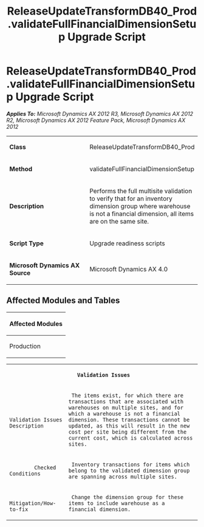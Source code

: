 ﻿---
title: ReleaseUpdateTransformDB40_Prod.validateFullFinancialDimensionSetup Upgrade Script
TOCTitle: ReleaseUpdateTransformDB40_Prod.validateFullFinancialDimensionSetup Upgrade Script
ms:assetid: 0cdeffb9-9306-569b-f732-323ece8caca5
ms:mtpsurl: https://msdn.microsoft.com/en-us/library/JJ735696(v=AX.60)
ms:contentKeyID: 49706604
ms.date: 05/18/2015
mtps_version: v=AX.60
---

# ReleaseUpdateTransformDB40\_Prod.validateFullFinancialDimensionSetup Upgrade Script 


_**Applies To:** Microsoft Dynamics AX 2012 R3, Microsoft Dynamics AX 2012 R2, Microsoft Dynamics AX 2012 Feature Pack, Microsoft Dynamics AX 2012_

<table>
<colgroup>
<col style="width: 50%" />
<col style="width: 50%" />
</colgroup>
<tbody>
<tr class="odd">
<td><p><strong>Class</strong></p></td>
<td><p>ReleaseUpdateTransformDB40_Prod</p></td>
</tr>
<tr class="even">
<td><p><strong>Method</strong></p></td>
<td><p>validateFullFinancialDimensionSetup</p></td>
</tr>
<tr class="odd">
<td><p><strong>Description</strong></p></td>
<td><p>Performs the full multisite validation to verify that for an inventory dimension group where warehouse is not a financial dimension, all items are on the same site.</p></td>
</tr>
<tr class="even">
<td><p><strong>Script Type</strong></p></td>
<td><p>Upgrade readiness scripts</p></td>
</tr>
<tr class="odd">
<td><p><strong>Microsoft Dynamics AX Source</strong></p></td>
<td><p>Microsoft Dynamics AX 4.0</p></td>
</tr>
</tbody>
</table>


## Affected Modules and Tables

<table>
<colgroup>
<col style="width: 100%" />
</colgroup>
<thead>
<tr class="header">
<th><p>Affected Modules</p></th>
</tr>
</thead>
<tbody>
<tr class="odd">
<td><p>Production</p></td>
</tr>
</tbody>
</table>


<table xmlns="http://www.w3.org/1999/xhtml">
              <tr><th colspan="2">
		
   <p>
   
	 Validation Issues
  </p>
  </th></tr>
              <tr><td>
		
   <p>
   
	 
            Validation Issues Description
          
  </p>
  </td><td>
		
   <p>
   
	 The items exist, for which there are transactions that are associated with warehouses on multiple sites, and for which a warehouse is not a financial dimension. These transactions cannot be updated, as this will result in the new cost per site being different from the current cost, which is calculated across sites.
  </p>
  </td></tr>
              <tr><td>
		
   <p>
   
	 
            Checked Conditions
          
  </p>
  </td><td>
		
   <p>
   
	 Inventory transactions for items which belong to the validated dimension group are spanning across multiple sites.
  </p>
  </td></tr>
              <tr><td>
		
   <p>
   
	 
            Mitigation/How-to-fix
          
  </p>
  </td><td>
		
   <p>
   
	 Change the dimension group for these items to include warehouse as a financial dimension.
  </p>
  </td></tr>
            </table>

  



